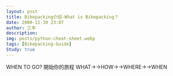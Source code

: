 ```yaml
---
layout: post
title: Bikepacking介绍-What is Bikepacking？
date: 2000-11-30 23:07
author: 三丰
description:
img: posts/python-cheat-sheet.webp
tags: [Bikepacking-Guide]
Study: true
---
```

WHEN TO GO?
開始你的旅程
WHAT→→HOW→→WHERE→→WHEN